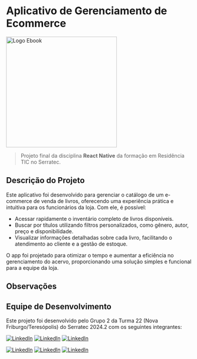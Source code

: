 # Aplicativo de Gerenciamento de Ecommerce

<img src="https://github.com/user-attachments/assets/12c77f6f-e1a8-421e-a6ba-e593bddf702b" alt="Logo Ebook" width="300" height="auto">


> Projeto final da disciplina **React Native** da formação em Residência TIC no Serratec.

## Descrição do Projeto
Este aplicativo foi desenvolvido para gerenciar o catálogo de um e-commerce de venda de livros, oferecendo uma experiência prática e intuitiva para os funcionários da loja. Com ele, é possível:

* Acessar rapidamente o inventário completo de livros disponíveis.
* Buscar por títulos utilizando filtros personalizados, como gênero, autor, preço e disponibilidade.
* Visualizar informações detalhadas sobre cada livro, facilitando o atendimento ao cliente e a gestão de estoque.
  
O app foi projetado para otimizar o tempo e aumentar a eficiência no gerenciamento do acervo, proporcionando uma solução simples e funcional para a equipe da loja.

## Observações


## Equipe de Desenvolvimento

Este projeto foi desenvolvido pelo Grupo 2 da Turma 22 (Nova Friburgo/Teresópolis) do Serratec 2024.2 com os seguintes integrantes:

[![LinkedIn](https://img.shields.io/badge/AndressaJandre-0077B5?style=for-the-badge&logo=linkedin&logoColor=white)](https://www.linkedin.com/in/andressa-jandre-289b472b9/) 
[![LinkedIn](https://img.shields.io/badge/BrendaChaves-0077B5?style=for-the-badge&logo=linkedin&logoColor=white)](http://www.linkedin.com/in/brenda-chaves-barbatti-947a91168/) 
[![LinkedIn](https://img.shields.io/badge/CaioPacheco-0077B5?style=for-the-badge&logo=linkedin&logoColor=white)](https://www.linkedin.com/in/caio-pacheco-8919ba22b/) 


[![LinkedIn](https://img.shields.io/badge/IsabellaPinheiro-0077B5?style=for-the-badge&logo=linkedin&logoColor=white)](https://www.linkedin.com/in/isabellaoliveira-pinheiro/) 
[![LinkedIn](https://img.shields.io/badge/LuizFernando-0077B5?style=for-the-badge&logo=linkedin&logoColor=white)](https://www.linkedin.com/in/luiz-fernando-francedino-chagas-5592291b5/) 
[![LinkedIn](https://img.shields.io/badge/MuriloBongard-0077B5?style=for-the-badge&logo=linkedin&logoColor=white)](https://www.linkedin.com/in/murilobongard/)





